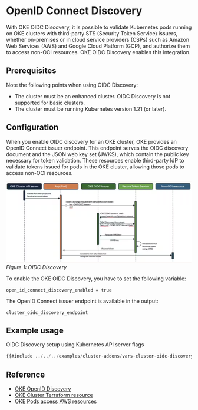 # OpenID Connect Discovery

With OKE OIDC Discovery, it is possible to validate Kubernetes pods running on OKE clusters with third-party STS (Security Token Service) issuers, whether on-premises or in cloud service providers (CSPs) such as Amazon Web Services (AWS) and Google Cloud Platform (GCP), and authorize them to access non-OCI resources. OKE OIDC Discovery enables this integration.

## Prerequisites

Note the following points when using OIDC Discovery:

- The cluster must be an enhanced cluster. OIDC Discovery is not supported for basic clusters.
- The cluster must be running Kubernetes version 1.21 (or later).

## Configuration

When you enable OIDC discovery for an OKE cluster, OKE provides an OpenID Connect issuer endpoint. This endpoint serves the OIDC discovery document and the JSON web key set (JWKS), which contain the public key necessary for token validation. These resources enable third-party IdP to validate tokens issued for pods in the OKE cluster, allowing those pods to access non-OCI resources.

[ ![](../images/oidc-discovery.png) ](../images/oidc-discovery.png)
*Figure 1: OIDC Discovery*

To enable the OKE OIDC Discovery, you have to set the following variable:

```
open_id_connect_discovery_enabled = true
```

The OpenID Connect issuer endpoint is available in the output:

```
cluster_oidc_discovery_endpoint
```

## Example usage

OIDC Discovery setup using Kubernetes API server flags

```javascript
{{#include ../../../examples/cluster-addons/vars-cluster-oidc-discovery.auto.tfvars:4:}}
```

## Reference
* [OKE OpenID Discovery](https://docs.oracle.com/en-us/iaas/Content/ContEng/Tasks/contengOpenIDConnect-Discovery.htm)
* [OKE Cluster Terraform resource](https://registry.terraform.io/providers/oracle/oci/latest/docs/resources/containerengine_cluster)
* [OKE Pods access AWS resources](https://umashankar-s.medium.com/multicloud-use-case-oke-apps-pods-accessing-aws-resources-using-openid-disovery-8e147500656f)
